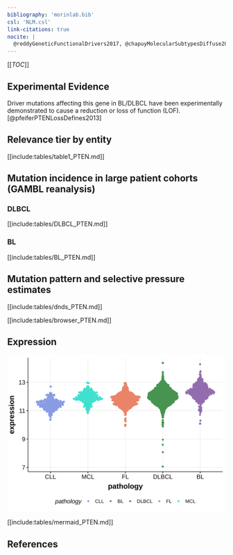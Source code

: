 ```yaml
---
bibliography: 'morinlab.bib'
csl: 'NLM.csl'
link-citations: true
nocite: |
  @reddyGeneticFunctionalDrivers2017, @chapuyMolecularSubtypesDiffuse2018, @loveGeneticLandscapeMutations2012, 
---
```

[[_TOC_]]


## Experimental Evidence

Driver mutations affecting this gene in BL/DLBCL have been experimentally demonstrated to cause a reduction or loss of function (LOF).[@pfeiferPTENLossDefines2013]

## Relevance tier by entity

[[include:tables/table1_PTEN.md]]

## Mutation incidence in large patient cohorts (GAMBL reanalysis)

### DLBCL
[[include:tables/DLBCL_PTEN.md]]

### BL
[[include:tables/BL_PTEN.md]]

## Mutation pattern and selective pressure estimates

[[include:tables/dnds_PTEN.md]]

[[include:tables/browser_PTEN.md]]

## Expression
![](images/gene_expression/PTEN_by_pathology.svg)
<!-- ORIGIN: loveGeneticLandscapeMutations2012 -->
<!-- BL: loveGeneticLandscapeMutations2012 -->

[[include:tables/mermaid_PTEN.md]]

## References

